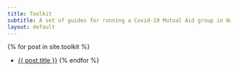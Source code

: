 ```yaml
---
title: Toolkit
subtitle: A set of guides for running a Covid-19 Mutual Aid group in Waltham Forest
layout: default
---
```


{% for post in site.toolkit %}
 * <a href="{{ post.url }}">{{ post.title }}</a>
{% endfor %}
